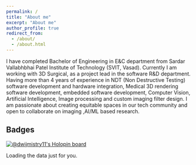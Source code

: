 ```yaml
---
permalink: /
title: "About me"
excerpt: "About me"
author_profile: true
redirect_from: 
  - /about/
  - /about.html
---
```


I have completed Bachelor of Engineering in E&C department from Sardar Vallabhbhai Patel Institute of Technology (SVIT, Vasad). Currently I am working with 3D Surgical, as a project lead in the software R&D department. Having more than 4 years of experience in NDT (Non Destructive Testing) software development and hardware integration, Medical 3D rendering software development, embedded software development, Computer Vision, Artificial Intelligence, Image processing and custom imaging filter design. I am passionate about creating equitable spaces in our tech community and open to collaborate on imaging ,AI/ML based research.


## Badges

[![@dwijmistry11's Holopin board](https://holopin.me/dwijmistry11)](https://holopin.io/@dwijmistry11)


<!-- Include the library. -->
<script
  src="https://unpkg.com/github-calendar@latest/dist/github-calendar.min.js">
</script>

<!-- Optionally, include the theme (if you don't want to struggle to write the CSS) -->
<link
  rel="stylesheet"
  href="https://unpkg.com/github-calendar@latest/dist/github-calendar-responsive.css"
/>

<!-- Prepare a container for your calendar. -->
<div class="calendar">
    <!-- Loading stuff -->
    Loading the data just for you.
</div>

<script>
    GitHubCalendar(".calendar", "dwijmistry11");

    // or enable responsive functionality:
    GitHubCalendar(".calendar", "dwijmistry11", { responsive: true });

    // Use a proxy
    GitHubCalendar(".calendar", "dwijmistry11", {
       proxy (username) {
         return fetch(`https://your-proxy.com/github?user=${username}`)
       }
    }).then(r => r.text())
</script>